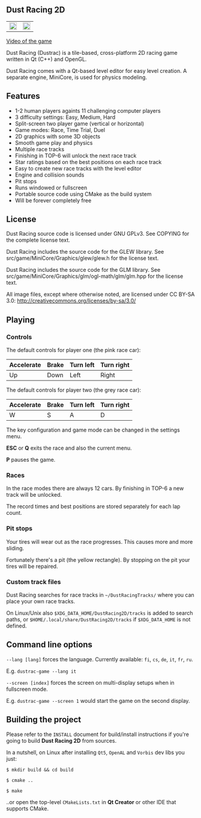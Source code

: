 ## Dust Racing 2D

<table>
  <tr>
    <td>
      <img src="https://github.com/juzzlin/DustRacing2D/blob/gh-pages/screenshots/1.13.0/1.jpg" width="100%"></img>
    </td>
    <td>
      <img src="https://github.com/juzzlin/DustRacing2D/blob/gh-pages/screenshots/1.13.0/3.jpg" width="100%"></img>
    </td>
  </tr>
</table>

<a href="https://www.youtube.com/watch?feature=player_embedded&v=3hrIzzItggQ">Video of the game</a>

Dust Racing (Dustrac) is a tile-based, cross-platform 2D racing game written
in Qt (C++) and OpenGL.

Dust Racing comes with a Qt-based level editor for easy level creation.
A separate engine, MiniCore, is used for physics modeling.

## Features

* 1-2 human players againts 11 challenging computer players
* 3 difficulty settings: Easy, Medium, Hard
* Split-screen two player game (vertical or horizontal)
* Game modes: Race, Time Trial, Duel
* 2D graphics with some 3D objects
* Smooth game play and physics
* Multiple race tracks
* Finishing in TOP-6 will unlock the next race track
* Star ratings based on the best positions on each race track
* Easy to create new race tracks with the level editor
* Engine and collision sounds
* Pit stops
* Runs windowed or fullscreen
* Portable source code using CMake as the build system
* Will be forever completely free

## License

Dust Racing source code is licensed under GNU GPLv3.
See COPYING for the complete license text.

Dust Racing includes the source code for the GLEW library.
See src/game/MiniCore/Graphics/glew/glew.h for the license text.

Dust Racing includes the source code for the GLM library.
See src/game/MiniCore/Graphics/glm/ogl-math/glm/glm.hpp for the license text.

All image files, except where otherwise noted, are licensed under
CC BY-SA 3.0: http://creativecommons.org/licenses/by-sa/3.0/

## Playing

### Controls

The default controls for player one (the pink race car):

Accelerate | Brake | Turn left | Turn right
---------- | ----- | --------- | ----------
Up         | Down  | Left      | Right

The default controls for player two (the grey race car):

Accelerate | Brake | Turn left | Turn right
---------- | ----- | --------- | ----------
W          | S     | A         | D

The key configuration and game mode can be changed in the settings menu.

**ESC** or **Q** exits the race and also the current menu.

**P** pauses the game.

### Races

In the race modes there are always 12 cars. By finishing in TOP-6 a new track
will be unlocked.

The record times and best positions are stored separately for each lap count.

### Pit stops

Your tires will wear out as the race progresses. This causes more and more sliding.

Fortunately there's a pit (the yellow rectangle).
By stopping on the pit your tires will be repaired.

### Custom track files

Dust Racing searches for race tracks in `~/DustRacingTracks/` where you can place your own race tracks.

On Linux/Unix also `$XDG_DATA_HOME/DustRacing2D/tracks` is added to search paths, or `$HOME/.local/share/DustRacing2D/tracks` if `$XDG_DATA_HOME` is not defined.

## Command line options

`--lang [lang]` forces the language. Currently available: `fi`, `cs`, `de`, `it`, `fr`, `ru`.

E.g. `dustrac-game --lang it`

`--screen [index]` forces the screen on multi-display setups when in fullscreen mode.

E.g. `dustrac-game --screen 1` would start the game on the second display.

## Building the project

Please refer to the `INSTALL` document for build/install instructions if you're
going to build **Dust Racing 2D** from sources.

In a nutshell, on Linux after installing `Qt5`, `OpenAL` and `Vorbis` dev libs you just:

`$ mkdir build && cd build`

`$ cmake ..`

`$ make`

..or open the top-level `CMakeLists.txt` in **Qt Creator** or other IDE that supports CMake.

